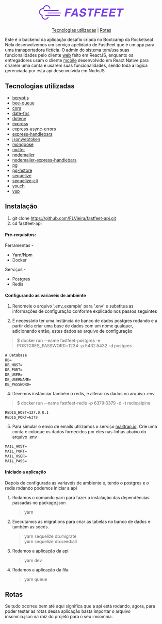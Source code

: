 <h1 align="center">
<img src="logo.png" width="280"/>

<br />

</h1>

<p align="center">
  <a href="#tecnologias-utilizadas">Tecnologias utilizadas</a> |
  <a href="#rotas">Rotas</a>
</p>

Este é o backend da aplicação desafio criada no Bootcamp da Rocketseat. Nela desenvolvemos um serviço apelidado de FastFeet que é um app para uma transportadora fictícia. O admin do sistema tem/usa suas funcionalidades pelo cliente [web](https://github.com/FLVieira/fastfeet-front) feito em ReactJS, enquanto os entregadores usam o cliente [mobile](https://github.com/FLVieira/fastfeet-mobile) desenvolvido em React Native para criarem uma conta e usarem suas funcionalidades, sendo toda a lógica gerenciada por esta api desenvolvida em NodeJS.

## Tecnologias utilizadas

- [bcryptjs](https://github.com/dcodeIO/bcrypt.js/blob/master/README.md)
- [bee-queue](https://github.com/bee-queue/bee-queue)
- [cors](https://github.com/expressjs/cors)
- [date-fns](https://github.com/date-fns/date-fns)
- [dotenv](https://github.com/motdotla/dotenv)
- [express](https://github.com/expressjs/express)
- [express-async-errors](https://github.com/davidbanham/express-async-errors)
- [express-handlebars](https://github.com/ericf/express-handlebars)
- [jsonwebtoken](https://github.com/auth0/node-jsonwebtoken)
- [mongoose](https://github.com/Automattic/mongoose)
- [multer](https://github.com/expressjs/multer)
- [nodemailer](https://github.com/nodemailer/nodemailer)
- [nodemailer-express-handlebars](https://github.com/yads/nodemailer-express-handlebars)
- [pg](https://github.com/brianc/node-postgres)
- [pg-hstore](https://github.com/scarney81/pg-hstore)
- [sequelize](https://github.com/sequelize/sequelize)
- [sequelize-cli](https://github.com/sequelize/cli)
- [youch](https://github.com/poppinss/youch)
- [yup](https://github.com/jquense/yup)

## Instalação

1. git clone https://github.com/FLVieira/fastfeet-api.git
2. cd fastfeet-api

#### Pré-requisitos:

Ferramentas -

- Yarn/Npm
- Docker

Serviços -

- Postgres
- Redis

#### Configurando as variavéis de ambiente

1. Renomeie o arquivo '.env_example' para '.env' e substitua as informações de configuração conforme explicado nos passos seguintes

2. É necessário ter uma instância de banco de dados postgres rodando e a partir dela criar uma base de dados com um nome qualquer, adicionando então, estes dados ao arquivo de configuração

> \$ docker run --name fastfeet-postgres -e POSTGRES_PASSWORD=1234 -p 5432:5432 -d postgres

```
# Database
DB=
DB_HOST=
DB_PORT=
DB_USER=
DB_USERNAME=
DB_PASSWORD=
```

4. Devemos instânciar também o redis, e alterar os dados no arquivo .env

> \$ docker run --name fastfeet-redis -p 6379:6379 -d -t redis:alpine

```
REDIS_HOST=127.0.0.1
REDIS_PORT=6379
```

5. Para simular o envio de emails utilizamos o serviço [mailtrap.io](https://mailtrap.io). Crie uma conta e coloque os dados fornecidos por eles nas linhas abaixo do arquivo .env

```
MAIL_HOST=
MAIL_PORT=
MAIL_USER=
MAIL_PASS=
```

#### Iniciado a aplicação

Depois de configurada as variavéis de ambiente e, tendo o postgres e o redis rodando podemos iniciar a api

1. Rodamos o comando yarn para fazer a instalação das dependências passadas no package.json

   > yarn

2. Executamos as migrations para criar as tabelas no banco de dados e também as seeds.

   > yarn sequelize db:migrate <br />
   > yarn sequelize db:seed:all

3. Rodamos a aplicação da api

   > yarn dev

4. Rodamos a aplicação da fila

   > yarn queue

## Rotas

Se tudo ocorreu bem até aqui significa que a api está rodando, agora, para poder testar as rotas dessa aplicação basta importar o arquivo insomnia.json na raíz do projeto para o seu imsomnia.
